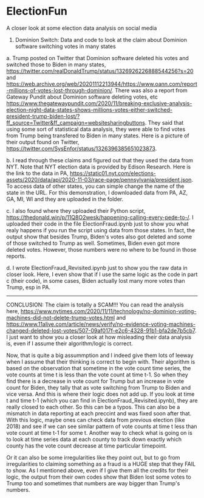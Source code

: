 # ElectionFun
A closer look at some election data analysis on social media

1. Dominion Switch: Data and code to look at the claim about Dominion software switching votes in many states

a. Trump posted on Twitter that Dominion software deleted his votes and switched those to Biden in many states, https://twitter.com/realDonaldTrump/status/1326926226888544256?s=20 and https://web.archive.org/web/20201112213944/https://www.oann.com/report-millions-of-votes-lost-through-dominion/. There was also a report from Gateway Pundit about Dominion software deleting votes, etc https://www.thegatewaypundit.com/2020/11/breaking-exclusive-analysis-election-night-data-states-shows-millions-votes-either-switched-president-trump-biden-lost/?ff_source=Twitter&ff_campaign=websitesharingbuttons. They said that using some sort of statistical data analysis, they were able to find votes from Trump being transfered to Biden in many states. Here is a picture of their output found on Twitter, https://twitter.com/SysEnfor/status/1326396385651023873. 

b. I read through these claims and figured out that they used the data from NYT. Note that NYT election data is provided by Edison Research. Here is the link to the data in PA, https://static01.nyt.com/elections-assets/2020/data/api/2020-11-03/race-page/pennsylvania/president.json. To access data of other states, you can simple change the name of the state in the URL. For this demonstration, I downloaded data from PA, AZ, GA, MI, WI and they are uploaded in the folder. 

c. I also found where they uploaded their Python script, https://thedonald.win/p/11Q8O2wesk/happening-calling-every-pede-to-/. I uploaded their code in the file ElectionFraud.ipynb just to show you what realy happens if you run the script using data from those states. In fact, the output show that besides Trump, Biden's votes also got deleted and some of those switched to Trump as well. Sometimes, Biden even got more deleted votes. However, those numbers were no where to be found in those reports. 

d. I wrote ElectionFraud_Revisited.ipynb just to show you the raw data in closer look. Here, I even show that if I use the same logic as the code in part c (their code), in some cases, Biden actually lost many more votes than Trump, esp in PA.

____________________________________________________
CONCLUSION: The claim is totally a SCAM!!! You can read the analysis here, https://www.nytimes.com/2020/11/11/technology/no-dominion-voting-machines-did-not-delete-trump-votes.html and https://www.11alive.com/article/news/verify/no-evidence-voting-machines-changed-deleted-lost-votes/507-09af017f-e2c6-4328-91b1-bfa2de7b5cb7. I just want to show you a closer look at how misleading their data analysis is, even if I assume their algorithm/logic is correct. 

Now, that is quite a big assummption and I indeed give them lots of leeway when I assume that their thinking is correct to begin with. Their algorithm is based on the observation that sometime in the vote count time series, the vote counts at time t is less than the vote count at time t-1. So when they find there is a decrease in vote count for Trump but an increase in vote count for Biden, they tally that as vote switching from Trump to Biden and vice versa. And this is where their logic does not add up. If you look at time t and time t-1 (which you can find in ElectionFraud_Revisited.ipynb), they are really closed to each other. So this can be a typos. This can also be a mismatch in data reporting at each preccint and was fixed soon after that. With this logic, maybe ones can check data from previous election (like 2018) and see if we can see similar pattern of vote counts at time t less than vote count at time t-1 for some t. Another way to check what is going on is to look at time series data at each county to track down exactly which county has the vote count decrease at time particular timepoint. 

Or it can also be some irregularities like they point out, but to go from irregularities to claiming something as a fraud is a HUGE step that they FAIL to show. As I mentioned above, even if I give them all the credits for their logic, the output from their own codes show that Biden lost some votes to Trump too and sometimes that numbers are way bigger than Trump's numbers. 

